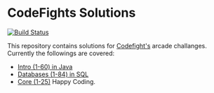 
# CodeFights Solutions

[![Build Status](https://travis-ci.org/TamasNeumer/CodeFights-Arcade-Solutions-in-Java.svg?branch=master)](https://travis-ci.org/TamasNeumer/CodeFights-Arcade-Solutions-in-Java)

This repository contains solutions for [Codefight's](https://codefights.com/) arcade challanges. Currently the followings are covered:
- [Intro (1-60) in Java](https://github.com/TamasNeumer/CodeFights-Arcade-Solutions-in-Java/tree/master/src/main/java/Arcade_Intro)
- [Databases (1-84) in SQL](https://github.com/TamasNeumer/CodeFights-Arcade-Solutions-in-Java/tree/master/src/main/java/Database)
- [Core (1-25)](https://github.com/TamasNeumer/CodeFights-Arcade-Solutions-in-Java/tree/master/src/main/java/Arcade_Core)
Happy Coding.
